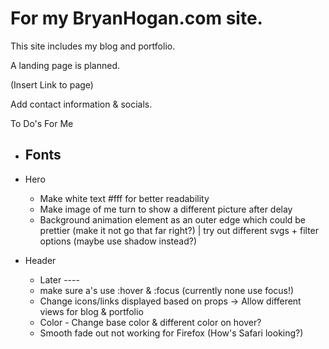 # For my BryanHogan.com site.
This site includes my blog and portfolio.

A landing page is planned.

(Insert Link to page)

Add contact information & socials.

To Do's For Me

- Fonts
    - 
- Hero
    - Make white text #fff for better readability
    - Make image of me turn to show a different picture after delay
    - Background animation element as an outer edge which could be prettier (make it not go that far right?) | try out different svgs + filter options (maybe use shadow instead?)

- Header
    - Later ----
    - make sure a's use :hover & :focus (currently none use focus!)
    - Change icons/links displayed based on props -> Allow different views for blog & portfolio
    - Color - Change base color & different color on hover?
    - Smooth fade out not working for Firefox (How's Safari looking?)